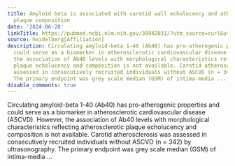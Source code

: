 ```yaml
---
title: Amyloid beta is associated with carotid wall echolucency and atherosclerotic
  plaque composition
date: '2024-06-28'
linkTitle: https://pubmed.ncbi.nlm.nih.gov/38942831/?utm_source=curl&utm_medium=rss&utm_campaign=pubmed-2&utm_content=1FakS-2QOkCT8HsMOQP1bCRQ4YzyumYOmxmF0moLsQ3dFB1E9V&fc=20220326224207&ff=20240629181533&v=2.18.0.post9+e462414
source: heidelberg[Affiliation]
description: Circulating amyloid-beta 1-40 (Αb40) has pro-atherogenic properties and
  could serve as a biomarker in atherosclerotic cardiovascular disease (ASCVD). However,
  the association of Ab40 levels with morphological characteristics reflecting atherosclerotic
  plaque echolucency and composition is not available. Carotid atherosclerosis was
  assessed in consecutively recruited individuals without ASCVD (n = 342) by ultrasonography.
  The primary endpoint was grey scale median (GSM) of intima-media ...
disable_comments: true
---
```

Circulating amyloid-beta 1-40 (Αb40) has pro-atherogenic properties and could serve as a biomarker in atherosclerotic cardiovascular disease (ASCVD). However, the association of Ab40 levels with morphological characteristics reflecting atherosclerotic plaque echolucency and composition is not available. Carotid atherosclerosis was assessed in consecutively recruited individuals without ASCVD (n = 342) by ultrasonography. The primary endpoint was grey scale median (GSM) of intima-media ...